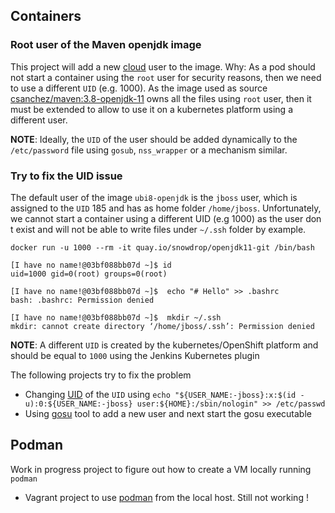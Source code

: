 ## Containers

### Root user of the Maven openjdk image 

This project will add a new [cloud](./maven-jdk-adduser) user to the image. Why: As a pod should not start a container using the `root` user for security reasons, then we need
to use a different `UID` (e.g. 1000). As the image used as source [csanchez/maven:3.8-openjdk-11](https://github.com/carlossg/docker-maven) owns all the files using `root` user, then it 
must be extended to allow to use it on a kubernetes platform using a different user.

**NOTE**: Ideally, the `UID` of the user should be added dynamically to the `/etc/password` file using `gosub`, `nss_wrapper` or a mechanism similar.
  
### Try to fix the UID issue

The default user of the image `ubi8-openjdk` is the `jboss` user, which is assigned to the `UID` 185 and has as home folder `/home/jboss`.
Unfortunately, we cannot start a container using a different UID (e.g 1000) as the user don t exist and will not be able to write files under `~/.ssh` folder by example.

```shell script
docker run -u 1000 --rm -it quay.io/snowdrop/openjdk11-git /bin/bash

[I have no name!@03bf088bb07d ~]$ id
uid=1000 gid=0(root) groups=0(root)

[I have no name!@03bf088bb07d ~]$  echo "# Hello" >> .bashrc
bash: .bashrc: Permission denied

[I have no name!@03bf088bb07d ~]$  mkdir ~/.ssh
mkdir: cannot create directory ‘/home/jboss/.ssh’: Permission denied
```
**NOTE**: A different `UID` is created by the kubernetes/OpenShift platform and should be equal to `1000` using the Jenkins Kubernetes plugin

The following projects try to fix the problem

- Changing [UID](./uid/) of the `UID` using `echo "${USER_NAME:-jboss}:x:$(id -u):0:${USER_NAME:-jboss} user:${HOME}:/sbin/nologin" >> /etc/passwd`
- Using [gosu](./gosu/) tool to add a new user and next start the gosu executable

## Podman

Work in progress project to figure out how to create a VM locally running `podman`

- Vagrant project to use [podman](./podman) from the local host. Still not working !